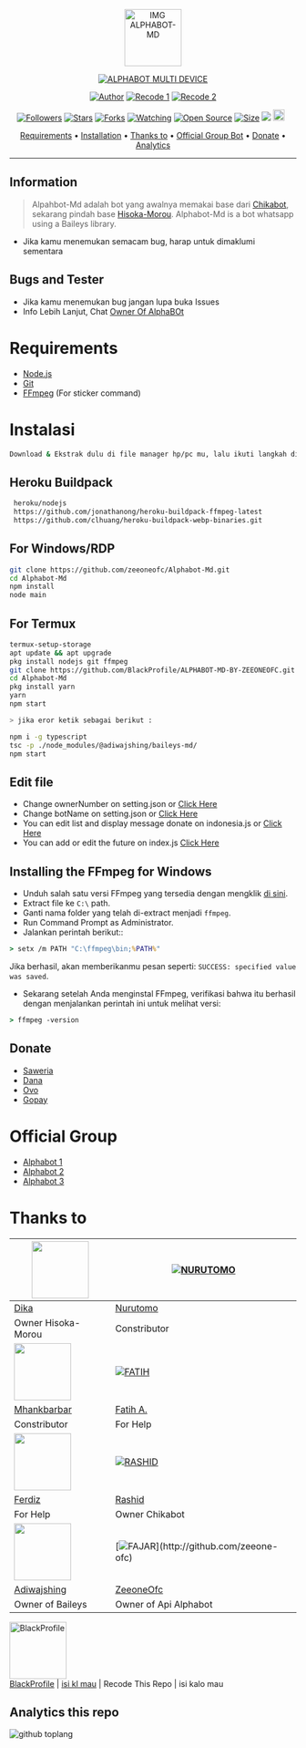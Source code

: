 <p align="center">
<img src="https://a.top4top.io/p_2245ozfo90.jpg" alt="IMG ALPHABOT-MD" width="100"/>


</p>
<p align="center">
<a href="#"><img title="ALPHABOT MULTI DEVICE" src="https://img.shields.io/badge/ALPHABOT MULTI DEVICE-green?colorA=%23ff0000&colorB=%23017e40&style=for-the-badge"></a>
</p>
<p align="center">
<a href="https://github.com/DikaArdnt"><img title="Author" src="https://img.shields.io/badge/Author-Dika-red.svg?style=for-the-badge&logo=github"></a>
<a href="https://github.com/zeeoneofc/Alphabot-Md"><img title="Recode 1" src="https://img.shields.io/badge/Recode 1-ZeeoneOfc-red.svg?style=for-the-badge&logo=github"></a>
<a href="https://github.com/BlackProfile/"><img title="Recode 2" src="https://img.shields.io/badge/Recode 2-BlackProfile-red.svg?style=for-the-badge&logo=github"></a>
</p>
<p align="center">
<a href="https://github.com/BlackProfile/followers"><img title="Followers" src="https://img.shields.io/github/followers/BlackProfile?color=red&style=flat-square"></a>
<a href="https://github.com/zeeoneofc/ALPHABOT-MD-BY-ZEEONEOFC/stargazers/"><img title="Stars" src="https://img.shields.io/github/stars/BlackProfile/ALPHABOT-MD-BY-ZEEONEOFC?color=blue&style=flat-square"></a>
<a href="https://github.com/BlackProfile/ALPHABOT-MD-BY-ZEEONEOFC/network/members"><img title="Forks" src="https://img.shields.io/github/forks/BlackProfile/ALPHABOT-MD-BY-ZEEONEOFC?color=red&style=flat-square"></a>
<a href="https://github.com/BlackProfile/Alphabot-Md/watchers"><img title="Watching" src="https://img.shields.io/github/watchers/BlackProfile/ALPHABOT-MD-BY-ZEEONEOFC?label=Watchers&color=blue&style=flat-square"></a>
<a href="https://github.com/BlackProfile/ALPHABOT-MD-BY-ZEEONEOFC"><img title="Open Source" src="https://badges.frapsoft.com/os/v2/open-source.svg?v=103"></a>
<a href="https://github.com/BlackProfile/ALPHABOT-MD-BY-ZEEONEOFC/"><img title="Size" src="https://img.shields.io/github/repo-size/BlackProfile/Alphabot-Md?style=flat-square&color=green"></a>
<a href="https://hits.seeyoufarm.com"><img src="https://hits.seeyoufarm.com/api/count/incr/badge.svg?url=https%3A%2F%2Fgithub.com%2Fzeeoneofc%2FAlphabot-Md&count_bg=%2379C83D&title_bg=%23555555&icon=probot.svg&icon_color=%2300FF6D&title=hits&edge_flat=false"/></a>
<a href="https://github.com/BlackProfile/ALPHABOT-MD-BY-ZEEONEOFC/graphs/commit-activity"><img height="20" src="https://img.shields.io/badge/Maintained%3F-yes-green.svg"></a>&nbsp;&nbsp;
</p>

<p align="center">
  <a href="https://github.com/BlackProfile/ALPHABOT-MD-BY-ZEEONEOFC#requirements">Requirements</a> •
  <a href="https://github.com/BlackProfile/ALPHABOT-MD-BY-ZEEONEOFC#instalasi">Installation</a> •
  <a href="https://github.com/BlackProfile/ALPHABOT-MD-BY-ZEEONEOFC#thanks-to">Thanks to</a> •
  <a href="https://github.com/BlackProfile/ALPHABOT-MD-BY-ZEEONEOFC#Official-Group"> Official Group Bot</a> •
  <a href="https://github.com/BlackProfile/ALPHABOT-MD-BY-ZEEONEOFC#donate">Donate</a> •
  <a href="https://github.com/BlackProfile/ALPHABOT-MD-BY-ZEEONEOFC#Analytics this repo">Analytics</a>
</p>
</div>


---

## Information
> Alpahbot-Md adalah bot yang awalnya memakai base dari [Chikabot](https://github.com/rashidsiregar28/chikabot/blob/main/README.md), sekarang pindah base [Hisoka-Morou](https://github.com/DikaArdnt/Hisoka-Morou). Alphabot-Md is a bot whatsapp using a Baileys library.
* Jika kamu menemukan semacam bug, harap untuk dimaklumi sementara

## Bugs and Tester
* Jika kamu menemukan bug jangan lupa buka Issues
* Info Lebih Lanjut, Chat [Owner Of AlphaBOt](https://wa.me/62887435047326)

# Requirements
* [Node.js](https://nodejs.org/en/)
* [Git](https://git-scm.com/downloads)
* [FFmpeg](https://github.com/BtbN/FFmpeg-Builds/releases/download/autobuild-2020-12-08-13-03/ffmpeg-n4.3.1-26-gca55240b8c-win64-gpl-4.3.zip) (For sticker command)

# Instalasi
```bash
Download & Ekstrak dulu di file manager hp/pc mu, lalu ikuti langkah dibawah ini
```
## Heroku Buildpack
```bash
 heroku/nodejs
 https://github.com/jonathanong/heroku-buildpack-ffmpeg-latest
 https://github.com/clhuang/heroku-buildpack-webp-binaries.git
```

## For Windows/RDP
```bash
git clone https://github.com/zeeoneofc/Alphabot-Md.git
cd Alphabot-Md
npm install
node main
```
## For Termux
```bash
termux-setup-storage
apt update && apt upgrade
pkg install nodejs git ffmpeg
git clone https://github.com/BlackProfile/ALPHABOT-MD-BY-ZEEONEOFC.git
cd Alphabot-Md
pkg install yarn
yarn
npm start

> jika eror ketik sebagai berikut :

npm i -g typescript
tsc -p ./node_modules/@adiwajshing/baileys-md/
npm start
```

## Edit file
- Change ownerNumber on setting.json or [Click Here](https://github.com/BlackProfile/ALPHABOT-MD-BY-ZEEONEOFC/edit/master/settings.js)
- Change botName on setting.json or [Click Here](https://github.com/BlackProfile/ALPHABOT-MD-BY-ZEEONEOFC/edit/master/settings.js)
- You can edit list and display message donate on indonesia.js or [Click Here](https://github.com/BlackProfile/ALPHABOT-MD-BY-ZEEONEOFC/edit/master/language/indonesia.js)
- You can add or edit the future on index.js [Click Here](https://github.com/BlackProfile/ALPHABOT-MD-BY-ZEEONEOFC/edit/master/index.js)


## Installing the FFmpeg for Windows
* Unduh salah satu versi FFmpeg yang tersedia dengan mengklik [di sini](https://www.gyan.dev/ffmpeg/builds/).
* Extract file ke `C:\` path.
* Ganti nama folder yang telah di-extract menjadi `ffmpeg`.
* Run Command Prompt as Administrator.
* Jalankan perintah berikut::
```cmd
> setx /m PATH "C:\ffmpeg\bin;%PATH%"
```
Jika berhasil, akan memberikanmu pesan seperti: `SUCCESS: specified value was saved`.
* Sekarang setelah Anda menginstal FFmpeg, verifikasi bahwa itu berhasil dengan menjalankan perintah ini untuk melihat versi:
```cmd
> ffmpeg -version
```

## Donate
- [Saweria](https://saweria.co/zeeoneofc)
- [Dana](https://j.top4top.io/p_20532posd1.jpg)
- [Ovo](https://h.top4top.io/p_2053vk0uw1.jpg)
- [Gopay](https://i.top4top.io/p_2053em3vh1.jpg)

# Official Group
- [Alphabot 1](https://chat.whatsapp.com/EU890BcXjyBDkNaUT5WmYV)
- [Alphabot 2](https://chat.whatsapp.com/E8NExJwIbhBJYzssfqJNsE)
- [Alphabot 3](https://chat.whatsapp.com/KCSqHTky1apG7ApePsfiPy)


# Thanks to
<a href="https://github.com/DikaArdnt"><img src="https://github.com/DikaArdnt.png?size=100" width="100" height="100"></a> | [![NURUTOMO](https://github.com/Nurutomo.png?size=100)](https://github.com/Nurutomo) 
---|---
[Dika](https://github.com/DikaArdnt)  | [Nurutomo](https://github.com/Nurutomo)
Owner Hisoka-Morou | Constributor |
<a href="https://github.com/MhankBarBar"><img src="https://github.com/MhankBarBar.png?size=100" width="100" height="100"></a> | [![FATIH](https://github.com/fatiharridho.png?size=100)](https://github.com/fatiharridho) 
[Mhankbarbar](https://github.com/MhankBarBar)  | [Fatih A.](https://github.com/fatiharridho)
Constributor | For Help |
<a href="https://github.com/FERDIZ-afk"><img src="https://github.com/FERDIZ-afk.png?size=100" width="100" height="100"></a> | [![RASHID](http://github.com/rashidsiregar28.png?size=100)](http://github.com/rashidsiregar28) 
[Ferdiz](https://github.com/FERDIZ-afk)  | [Rashid](https://github.com/rashidsiregar28)
For Help | Owner Chikabot |
<a href="https://github.com/adiwajshing"><img src="https://github.com/adiwajshing.png?size=100" width="100" height="100"></a> | [![FAJAR](http://github.com/zeeone-ofc.png?size=100")](http://github.com/zeeone-ofc) 
[Adiwajshing](https://github.com/adiwajshing) | [ZeeoneOfc](https://zeeoneofc.github.io)
Owner of Baileys | Owner of Api Alphabot |
<a href="https://github.com/BlackProfile"><img src="https://github.com/Black.png?size=100" width="100" height="100" alt="BlackProfile"></a>  
[BlackProfile](https://github.com/BlackProfile) | [isi kl mau](https://top.lang)
| Recode This Repo | isi kalo mau

## Analytics this repo
![github toplang](https://github-readme-stats.vercel.app/api/top-langs/?username=BlackProfile&repo=ALPHABOT-MD-BY-ZEEONEOFC&theme=nightowl)

